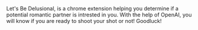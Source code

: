 Let's Be Delusional, is a chrome extension helping you determine if a potential romantic partner is intrested in you. With the help of OpenAI, you will know if you are ready to shoot your shot or not! Goodluck!